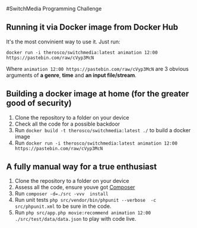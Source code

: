 #SwitchMedia Programming Challenge

## Running it via Docker image from Docker Hub
It's the most convinient way to use it. Just run:

`docker run -i therosco/switchmedia:latest animation 12:00 https://pastebin.com/raw/cVyp3McN`

Where `animation 12:00 https://pastebin.com/raw/cVyp3McN` are 3 obvious arguments of **a genre**, **time** 
and **an input file/stream**.

## Building a docker image at home (for the greater good of security)

1. Clone the repository to a folder on your device
2. Check all the code for a possible backdoor 
3. Run `docker build -t therosco/switchmedia:latest ./` to build a docker image
3. Run `docker run -i therosco/switchmedia:latest animation 12:00 https://pastebin.com/raw/cVyp3McN`

## A fully manual way for a true enthusiast
1. Clone the repository to a folder on your device
2. Assess all the code, ensure youve got [Composer](https://getcomposer.org)
3. Run `composer -d=./src -vvv  install`
4. Run unit tests `php src/vendor/bin/phpunit --verbose  -c src/phpunit.xml` to be sure in the code.
5. Run `php src/app.php movie:recommend animation 12:00 ./src/test/data/data.json` to play with code live.
